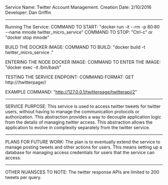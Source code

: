 Service Name: Twitter Account Management.
Creation Date: 2/10/2016
Developer: Dan Griffin

**********************************************************************
Running The Service:
COMMAND TO START:
"docker run -it --rm -p 80:80 --name mnode twitter_micro_service"
COMMAND TO STOP:
"Ctrl-c"
or
"docker stop mnode"

BUILD THE DOCKER IMAGE:
COMMAND TO BUILD:
"docker build -t twitter_micro_service ."

ENTERING THE NODE DOCKER IMAGE:
COMMAND TO ENTER THE IMAGE:
"docker exec -it <container id> /bin/bash"

TESTING THE SERVICE ENDPOINT:
COMMAND FORMAT:
GET http://<service url>/twitterpage/<valid twitter screen_name>/<number of tweets to return>

EXAMPLE COMMAND:
"http://127.0.0.1/twitterpage/twitterapi/2"

**********************************************************************
SERVICE PURPOSE:
This service is used to access twitter tweets for twitter users, without having to manage the communication protocols or authorization. This abstraction provides a way to decouple application logic from the details of managing twitter access. This abstraction allows the application to evolve in complexity separately from the twitter service.

**********************************************************************
PLANS FOR FUTURE WORK:
The plan is to eventually extend the service to manage posting tweets and other actions for users. This means setting up a database for managing access credentials for users that the service can access. 

**********************************************************************
OTHER NUANSCES TO NOTE:
The twitter response APIs are limited to 200 tweets per query.